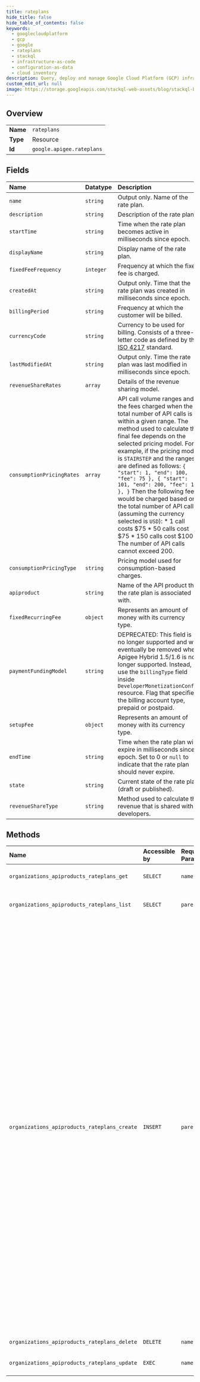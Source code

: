 ```yaml
---
title: rateplans
hide_title: false
hide_table_of_contents: false
keywords:
  - googlecloudplatform
  - gcp
  - google
  - rateplans
  - stackql
  - infrastructure-as-code
  - configuration-as-data
  - cloud inventory
description: Query, deploy and manage Google Cloud Platform (GCP) infrastructure and resources using SQL
custom_edit_url: null
image: https://storage.googleapis.com/stackql-web-assets/blog/stackql-blog-post-featured-image.png
---
```

  
    

## Overview
<table><tbody>
<tr><td><b>Name</b></td><td><code>rateplans</code></td></tr>
<tr><td><b>Type</b></td><td>Resource</td></tr>
<tr><td><b>Id</b></td><td><code>google.apigee.rateplans</code></td></tr>
</tbody></table>

## Fields
| Name | Datatype | Description |
|:-----|:---------|:------------|
| `name` | `string` | Output only. Name of the rate plan. |
| `description` | `string` | Description of the rate plan. |
| `startTime` | `string` | Time when the rate plan becomes active in milliseconds since epoch. |
| `displayName` | `string` | Display name of the rate plan. |
| `fixedFeeFrequency` | `integer` | Frequency at which the fixed fee is charged. |
| `createdAt` | `string` | Output only. Time that the rate plan was created in milliseconds since epoch. |
| `billingPeriod` | `string` | Frequency at which the customer will be billed. |
| `currencyCode` | `string` | Currency to be used for billing. Consists of a three-letter code as defined by the [ISO 4217](https://en.wikipedia.org/wiki/ISO_4217) standard. |
| `lastModifiedAt` | `string` | Output only. Time the rate plan was last modified in milliseconds since epoch. |
| `revenueShareRates` | `array` | Details of the revenue sharing model. |
| `consumptionPricingRates` | `array` | API call volume ranges and the fees charged when the total number of API calls is within a given range. The method used to calculate the final fee depends on the selected pricing model. For example, if the pricing model is `STAIRSTEP` and the ranges are defined as follows: ``` { "start": 1, "end": 100, "fee": 75 }, { "start": 101, "end": 200, "fee": 100 }, } ``` Then the following fees would be charged based on the total number of API calls (assuming the currency selected is `USD`): * 1 call costs $75 * 50 calls cost $75 * 150 calls cost $100 The number of API calls cannot exceed 200. |
| `consumptionPricingType` | `string` | Pricing model used for consumption-based charges. |
| `apiproduct` | `string` | Name of the API product that the rate plan is associated with. |
| `fixedRecurringFee` | `object` | Represents an amount of money with its currency type. |
| `paymentFundingModel` | `string` | DEPRECATED: This field is no longer supported and will eventually be removed when Apigee Hybrid 1.5/1.6 is no longer supported. Instead, use the `billingType` field inside `DeveloperMonetizationConfig` resource. Flag that specifies the billing account type, prepaid or postpaid. |
| `setupFee` | `object` | Represents an amount of money with its currency type. |
| `endTime` | `string` | Time when the rate plan will expire in milliseconds since epoch. Set to 0 or `null` to indicate that the rate plan should never expire. |
| `state` | `string` | Current state of the rate plan (draft or published). |
| `revenueShareType` | `string` | Method used to calculate the revenue that is shared with developers. |
## Methods
| Name | Accessible by | Required Params | Description |
|:-----|:--------------|:----------------|:------------|
| `organizations_apiproducts_rateplans_get` | `SELECT` | `name` | Gets the details of a rate plan. |
| `organizations_apiproducts_rateplans_list` | `SELECT` | `parent` | Lists all the rate plans for an API product. |
| `organizations_apiproducts_rateplans_create` | `INSERT` | `parent` | Create a rate plan that is associated with an API product in an organization. Using rate plans, API product owners can monetize their API products by configuring one or more of the following: - Billing frequency - Initial setup fees for using an API product - Payment funding model (postpaid only) - Fixed recurring or consumption-based charges for using an API product - Revenue sharing with developer partners An API product can have multiple rate plans associated with it but *only one* rate plan can be active at any point of time. **Note: From the developer's perspective, they purchase API products not rate plans. |
| `organizations_apiproducts_rateplans_delete` | `DELETE` | `name` | Deletes a rate plan. |
| `organizations_apiproducts_rateplans_update` | `EXEC` | `name` | Updates an existing rate plan. |

